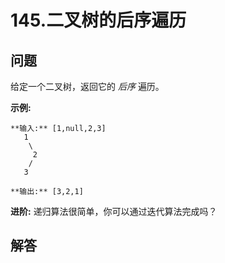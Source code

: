# 145.二叉树的后序遍历

## 问题

给定一个二叉树，返回它的 *后序* 遍历。

**示例:**

```
**输入:** [1,null,2,3]  
   1
    \
     2
    /
   3

**输出:** [3,2,1]
```

**进阶:** 递归算法很简单，你可以通过迭代算法完成吗？



## 解答

